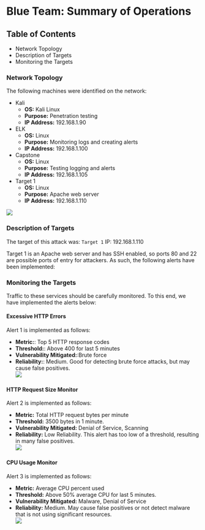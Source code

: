# Blue Team: Summary of Operations

## Table of Contents
- Network Topology
- Description of Targets
- Monitoring the Targets

### Network Topology
The following machines were identified on the network:
- Kali
  - **OS:** Kali Linux
  - **Purpose:** Penetration testing
  - **IP Address:** 192.168.1.90
- ELK
  - **OS:** Linux
  - **Purpose:** Monitoring logs and creating alerts
  - **IP Address:** 192.168.1.100
- Capstone
  - **OS:** Linux
  - **Purpose:** Testing logging and alerts
  - **IP Address:** 192.168.1.105
- Target 1
  - **OS:** Linux
  - **Purpose:** Apache web server
  - **IP Address:** 192.168.1.110  
  
![](https://raw.githubusercontent.com/spodw/bootcamp-homework/main/Final%20Project/Images/fp_network_diagram.drawio.png)  

### Description of Targets

The target of this attack was: `Target 1` IP: 192.168.1.110

Target 1 is an Apache web server and has SSH enabled, so ports 80 and 22 are possible ports of entry for attackers. As such, the following alerts have been implemented:

### Monitoring the Targets

Traffic to these services should be carefully monitored. To this end, we have implemented the alerts below:

#### Excessive HTTP Errors
Alert 1 is implemented as follows:
  - **Metric:**: Top 5 HTTP response codes
  - **Threshold:**: Above 400 for last 5 minutes
  - **Vulnerability Mitigated:**:Brute force
  - **Reliability:**: Medium. Good for detecting brute force attacks, but may cause false positives.  
![](https://raw.githubusercontent.com/spodw/bootcamp-homework/main/Final%20Project/Images/blue%20team/excessive_http_errors.png)  
  
#### HTTP Request Size Monitor
Alert 2 is implemented as follows:
  - **Metric:** Total HTTP request bytes per minute
  - **Threshold:** 3500 bytes in 1 minute.
  - **Vulnerability Mitigated:** Denial of Service, Scanning
  - **Reliability:** Low Reliability. This alert has too low of a threshold, resulting in many false positives.  
![](https://raw.githubusercontent.com/spodw/bootcamp-homework/main/Final%20Project/Images/blue%20team/http-request-size-alert.png)  
  
#### CPU Usage Monitor
Alert 3 is implemented as follows:
  - **Metric:** Average CPU percent used 
  - **Threshold:** Above 50% average CPU for last 5 minutes.
  - **Vulnerability Mitigated:** Malware, Denial of Service
  - **Reliability:** Medium. May cause false positives or not detect malware that is not using significant resources.  
![](https://raw.githubusercontent.com/spodw/bootcamp-homework/main/Final%20Project/Images/blue%20team/CPU-usage-alert.png)  

